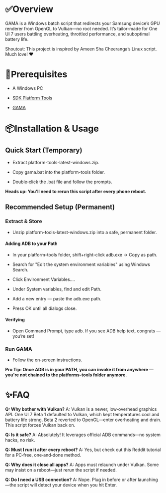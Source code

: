 # ✅Overview

GAMA is a Windows batch script that redirects your Samsung device’s GPU renderer from OpenGL to Vulkan—no root needed. It’s tailor-made for One UI 7 users battling overheating, throttled performance, and suboptimal battery life.

Shoutout: This project is inspired by Ameen Sha Cheeranga’s Linux script. Much love! ❤️

# 🧩Prerequisites

* A Windows PC

* [SDK Platform Tools](https://dl.google.com/android/repository/platform-tools-latest-windows.zip)

* [GAMA](https://github.com/popovicialinc/gama/releases/latest)

# 📦Installation & Usage

## Quick Start (Temporary)

* Extract platform-tools-latest-windows.zip.

* Copy gama.bat into the platform-tools folder.

* Double‑click the .bat file and follow the prompts.

**Heads up: You’ll need to rerun this script after every phone reboot.**

## Recommended Setup (Permanent)

### Extract & Store

* Unzip platform-tools-latest-windows.zip into a safe, permanent folder.

#### Adding ADB to your Path

* In your platform-tools folder, shift+right-click adb.exe → Copy as path.

* Search for "Edit the system environment variables" using Windows Search.

* Click Environment Variables....

* Under System variables, find and edit Path.

* Add a new entry — paste the adb.exe path.

* Press OK until all dialogs close.

#### Verifying

* Open Command Prompt, type adb. If you see ADB help text, congrats  — you’re set!

### Run GAMA

* Follow the on‑screen instructions.

**Pro Tip: Once ADB is in your PATH, you can invoke it from anywhere — you're not chained to the platforms-tools folder anymore.**

# ✨FAQ

**Q: Why bother with Vulkan?** A: Vulkan is a newer, low‑overhead graphics API. One UI 7 Beta 1 defaulted to Vulkan, which kept temperatures cool and battery life strong. Beta 2 reverted to OpenGL—enter overheating and drain. This script forces Vulkan back on.

**Q: Is it safe?** A: Absolutely! It leverages official ADB commands—no system hacks, no risk.

**Q: Must I run it after every reboot?** A: Yes, but check out this Reddit tutorial for a PC‑free, one‑and‑done method.

**Q: Why does it close all apps?** A: Apps must relaunch under Vulkan. Some may insist on a reboot—just rerun the script if needed.

**Q: Do I need a USB connection?** A: Nope. Plug in before or after launching—the script will detect your device when you hit Enter.
